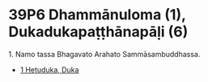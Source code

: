 # 39P6 Dhammānuloma (1), Dukadukapaṭṭhānapāḷi (6)

1\. Namo tassa Bhagavato Arahato Sammāsambuddhassa.

* [1 Hetuduka, Duka](1.md)
